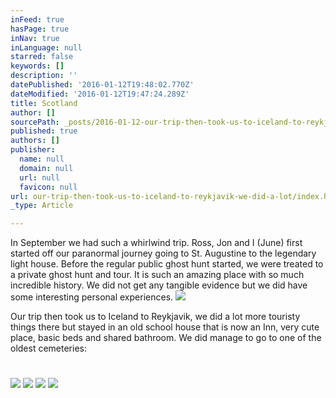 ```yaml
---
inFeed: true
hasPage: true
inNav: true
inLanguage: null
starred: false
keywords: []
description: ''
datePublished: '2016-01-12T19:48:02.770Z'
dateModified: '2016-01-12T19:47:24.289Z'
title: Scotland
author: []
sourcePath: _posts/2016-01-12-our-trip-then-took-us-to-iceland-to-reykjavik-we-did-a-lot.md
published: true
authors: []
publisher:
  name: null
  domain: null
  url: null
  favicon: null
url: our-trip-then-took-us-to-iceland-to-reykjavik-we-did-a-lot/index.html
_type: Article

---
```

In September we had such a whirlwind trip. Ross, Jon and I (June) first started off our paranormal journey going to St. Augustine to the legendary light house. Before the regular public ghost hunt started, we were treated to a private ghost hunt and tour. It is such an amazing place with so much incredible history. We did not get any tangible evidence but we did have some interesting personal experiences.
![](https://the-grid-user-content.s3-us-west-2.amazonaws.com/b6ae104f-35b5-4ada-a7aa-a497a0bc737c.jpg)

Our trip then took us to Iceland to Reykjavik, we did
a lot more touristy things there but stayed in an old school house that is now
an Inn, very cute place, basic beds and shared bathroom. We did manage to go to
one of the oldest cemeteries:

# 

![](https://the-grid-user-content.s3-us-west-2.amazonaws.com/357fdbf4-7c11-4763-b684-834a3ba16cb9.jpg)
![](https://the-grid-user-content.s3-us-west-2.amazonaws.com/344412fb-34a0-4a8d-86a6-005325df69e6.jpg)
![](https://the-grid-user-content.s3-us-west-2.amazonaws.com/71f726c0-8239-4f95-bea9-31949c8016ba.jpg)
![](https://the-grid-user-content.s3-us-west-2.amazonaws.com/d0267479-91a9-4e08-a110-2abd18e27791.jpg)